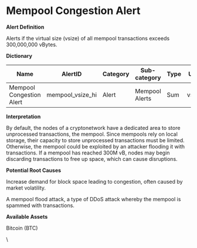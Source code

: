 # Mempool Congestion Alert

**Alert Definition**

Alerts if the virtual size (vsize) of all mempool transactions exceeds 300,000,000 vBytes.

**Dictionary**

| Name                      | AlertID            | Category | Sub-category   | Type | Unit  | Interval |
| ------------------------- | ------------------ | -------- | -------------- | ---- | ----- | -------- |
| Mempool Congestion Alert  | mempool\_vsize\_hi | Alert    | Mempool Alerts | Sum  | vsize | Ad hoc   |

**Interpretation**

By default, the nodes of a cryptonetwork have a dedicated area to store unprocessed transactions, the mempool. Since mempools rely on local storage, their capacity to store unprocessed transactions must be limited. Otherwise, the mempool could be exploited by an attacker flooding it with transactions. If a mempool has reached 300M vB, nodes may begin discarding transactions to free up space, which can cause disruptions.

**Potential Root Causes**

Increase demand for block space leading to congestion, often caused by market volatility.

A mempool flood attack, a type of DDoS attack whereby the mempool is spammed with transactions.

**Available Assets**&#x20;

Bitcoin (BTC)

\
